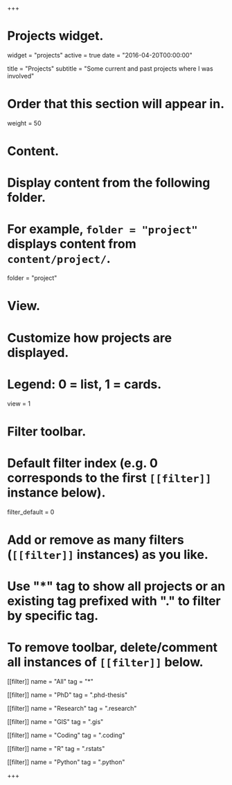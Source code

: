 +++
# Projects widget.
widget = "projects"
active = true
date = "2016-04-20T00:00:00"

title = "Projects"
subtitle = "Some current and past projects where I was involved"

# Order that this section will appear in.
weight = 50

# Content.
# Display content from the following folder.
# For example, `folder = "project"` displays content from `content/project/`.
folder = "project"

# View.
# Customize how projects are displayed.
# Legend: 0 = list, 1 = cards.
view = 1

# Filter toolbar.

# Default filter index (e.g. 0 corresponds to the first `[[filter]]` instance below).
filter_default = 0

# Add or remove as many filters (`[[filter]]` instances) as you like.
# Use "*" tag to show all projects or an existing tag prefixed with "." to filter by specific tag.
# To remove toolbar, delete/comment all instances of `[[filter]]` below.
[[filter]]
  name = "All"
  tag = "*"

[[filter]]
  name = "PhD"
  tag = ".phd-thesis"

[[filter]]
  name = "Research"
  tag = ".research"

[[filter]]
  name = "GIS"
  tag = ".gis"

[[filter]]
  name = "Coding"
  tag = ".coding"

[[filter]]
    name = "R"
    tag = ".rstats"

[[filter]]
    name = "Python"
    tag = ".python"


+++
